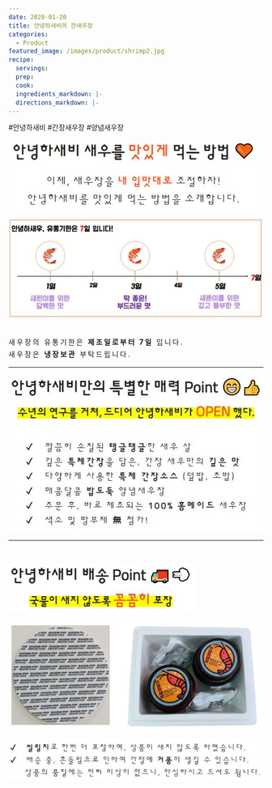 ```yaml
---
date: 2020-01-20
title: 안녕하새비의 깐새우장
categories:
  - Product 
featured_image: /images/product/shrimp2.jpg
recipe:
  servings:
  prep:
  cook:
  ingredients_markdown: |-
  directions_markdown: |-
---
```


&#35;안녕하새비 &#35;간장새우장 &#35;양념새우장
<!--
<center>
<h1>안녕하새비 새우를 <span style= "color: #ff5722;"> 맛있게 </span>먹는 방법 &#x1F9E1;</h1>
<p style="line-height: 1.7em; letter-spacing: 1.5px; font-size: 1.2em;">이제, 새우장을 <span style= "color: #ff5722;"><b> 내 입맛대로 </b></span>조절하자!<br>
안녕하새비를 맛있게 먹는 방법을 소개합니다.<br></p>
</center>
-->


![POINT](/images/product/point1.JPG)


![POINT](/images/product/expiration_date.JPG "유통기한")

<br><span style="line-height: 1.7em; letter-spacing: 3px">
  새우장의 유통기한은 <b>제조일로부터 7일</b> 입니다.<br>
  새우장은 <b>냉장보관</b> 부탁드립니다.
</span>
<br>

---

<!--
<center>
<h1>안녕하새비만의 특별한 매력 Point &#x1F601;&#x1F44D;</h1>
<h2><span style= "background-color: yellow;"><b>수년의 연구를 거쳐, 드디어 안녕하새비가<span style= "color: #ff5722; font-size: 1.3em"><b> OPEN</b></span> 했다.</b></span></h2>
</center>
<br><span style="line-height: 1.7em; letter-spacing: 3px">
&#x2714; &nbsp; 깔끔히 손질된 <b>탱글탱글</b>한 새우 살<br>
&#x2714; &nbsp; 깊은 <b>특제간장</b>을 담은, 간장 새우만의 <b>깊은 맛</b><br>
&#x2714; &nbsp; 다양하게 사용한 <b>특제 간장소스</b> (덮밥, 초밥)<br>
&#x2714; &nbsp; 매콤달콤 <b>밥도둑</b> 양념새우장<br>
&#x2714; &nbsp; 주문 후, 바로 제조되는 <b>100% 홈메이드 </b>새우장<br>
&#x2714; &nbsp; 색소 및 방부제 <b>&#28961;</b> 첨가!<br></span>
-->


![POINT](/images/product/point2.JPG )
<br>

---

<br>

<!--
<center>
<h1>안녕하새비 배송 Point &#x1F69A;&#x1F4A8;</h1>
<h2><span style= "background-color: yellow;"><b>국물이 새지 않도록 <span style= "color: #ff5722; font-size: 1.3em"><b> 꼼꼼히</b></span> 포장</b></span></h2>
</center>
-->

![POINT](/images/product/point3.JPG )


![POINT](/images/product/shipping3.JPG "배송사진")


<!--
<span style="line-height: 1.7em; letter-spacing: 3px">
&#x2714; &nbsp; <b>씰링지</b>로 한번 더 포장하여, 상품이 새지 않도록 하였습니다.<br>
&#x2714; &nbsp; 배송 중, 흔들림으로 인하여 간장에 <b>거품</b>이 생길 수 있습니다.<br>
&nbsp;&nbsp;&nbsp;&nbsp; 상품의 품질에는 전혀 이상이 없으니, 안심하시고 드셔도 됩니다.<br>
-->

![POINT](/images/product/text4.JPG )

